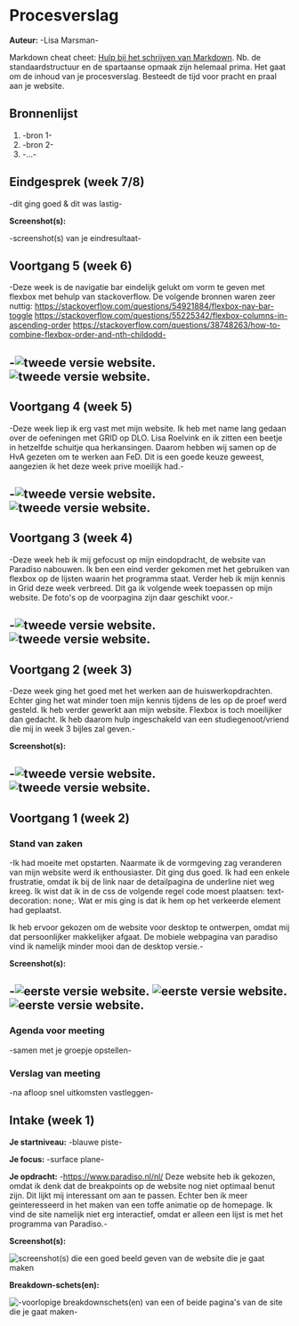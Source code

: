 # Procesverslag
**Auteur:** -Lisa Marsman-

Markdown cheat cheet: [Hulp bij het schrijven van Markdown](https://github.com/adam-p/markdown-here/wiki/Markdown-Cheatsheet). Nb. de standaardstructuur en de spartaanse opmaak zijn helemaal prima. Het gaat om de inhoud van je procesverslag. Besteedt de tijd voor pracht en praal aan je website.



## Bronnenlijst
1. -bron 1-
2. -bron 2-
3. -...-



## Eindgesprek (week 7/8)

-dit ging goed & dit was lastig-

**Screenshot(s):**

-screenshot(s) van je eindresultaat-

## Voortgang 5 (week 6)

-Deze week is de navigatie bar eindelijk gelukt om vorm te geven met flexbox met behulp van stackoverflow. De volgende bronnen waren zeer nuttig:
https://stackoverflow.com/questions/54921884/flexbox-nav-bar-toggle
https://stackoverflow.com/questions/55225342/flexbox-columns-in-ascending-order
https://stackoverflow.com/questions/38748263/how-to-combine-flexbox-order-and-nth-childodd-

-![tweede versie website.](images/proceswk2_1.png)
![tweede versie website.](images/proceswk2_2.png)
-

## Voortgang 4 (week 5)

-Deze week liep ik erg vast met mijn website. Ik heb met name lang gedaan over de oefeningen met GRID op DLO. Lisa Roelvink en ik zitten een beetje in hetzelfde schuitje qua herkansingen. Daarom hebben wij samen op de HvA gezeten om te werken aan FeD. Dit is een goede keuze geweest, aangezien ik het deze week prive moeilijk had.-

-![tweede versie website.](images/proceswk2_1.png)
![tweede versie website.](images/proceswk2_2.png)
-

## Voortgang 3 (week 4)

-Deze week heb ik mij gefocust op mijn eindopdracht, de website van Paradiso nabouwen. Ik ben een eind verder gekomen met het gebruiken van flexbox op de lijsten waarin het programma staat. Verder heb ik mijn kennis in Grid deze week verbreed. Dit ga ik volgende week toepassen op mijn website. De foto's op de voorpagina zijn daar geschikt voor.-

-![tweede versie website.](images/proceswk2_1.png)
![tweede versie website.](images/proceswk2_2.png)
-



## Voortgang 2 (week 3)

-Deze week ging het goed met het werken aan de huiswerkopdrachten. Echter ging het wat minder toen mijn kennis tijdens de les op de proef werd gesteld. Ik heb verder gewerkt aan mijn website. Flexbox is toch moeilijker dan gedacht. Ik heb daarom hulp ingeschakeld van een studiegenoot/vriend die mij in week 3 bijles zal geven.-

**Screenshot(s):**

-![tweede versie website.](images/proceswk2_1.png)
![tweede versie website.](images/proceswk2_2.png)
-

## Voortgang 1 (week 2)

### Stand van zaken

-Ik had moeite met opstarten. Naarmate ik de vormgeving zag veranderen van mijn website werd ik enthousiaster. Dit ging dus goed. Ik had een enkele frustratie, omdat ik bij de link naar de detailpagina de underline niet weg kreeg. Ik wist dat ik in de css de volgende regel code moest plaatsen: text-decoration: none;. Wat er mis ging is dat ik hem op het verkeerde element had geplaatst.

Ik heb ervoor gekozen om de website voor desktop te ontwerpen, omdat mij dat persoonlijker makkelijker afgaat. De mobiele webpagina van paradiso vind ik namelijk minder mooi dan de desktop versie.-

**Screenshot(s):**

-![eerste versie website.](images/proces_wk1_1.png)
![eerste versie website.](images/proceswk1_2.png)
![eerste versie website.](images/proceswk1_3.png)
-

### Agenda voor meeting

-samen met je groepje opstellen-

### Verslag van meeting

-na afloop snel uitkomsten vastleggen-



## Intake (week 1)

**Je startniveau:** -blauwe piste-

**Je focus:** -surface plane-

**Je opdracht:** -https://www.paradiso.nl/nl/
Deze website heb ik gekozen, omdat ik denk dat de breakpoints op de website nog niet optimaal benut zijn. Dit lijkt mij interessant om aan te passen. Echter ben ik meer geinteresseerd in het maken van een toffe animatie op de homepage. Ik vind de site namelijk niet erg interactief, omdat er alleen een lijst is met het programma van Paradiso.-

**Screenshot(s):**

![screenshot(s) die een goed beeld geven van de website die je gaat maken](images/screenshot.png)

**Breakdown-schets(en):**

![-voorlopige breakdownschets(en) van een of beide pagina's van de site die je gaat maken-](images/breakdownschets.png)
